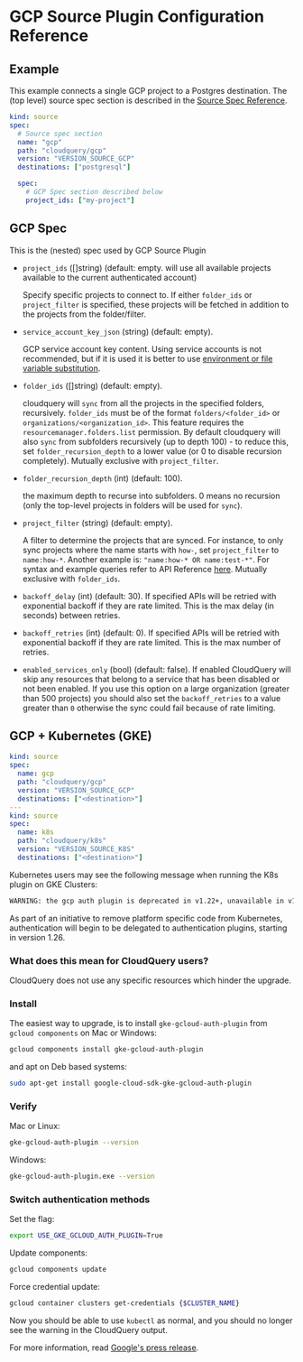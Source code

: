 # GCP Source Plugin Configuration Reference

## Example

This example connects a single GCP project to a Postgres destination. The (top level) source spec section is described in the [Source Spec Reference](/docs/reference/source-spec).

```yaml
kind: source
spec:
  # Source spec section
  name: "gcp"
  path: "cloudquery/gcp"
  version: "VERSION_SOURCE_GCP"
  destinations: ["postgresql"]

  spec:
    # GCP Spec section described below
    project_ids: ["my-project"]
```

## GCP Spec

This is the (nested) spec used by GCP Source Plugin

- `project_ids` ([]string) (default: empty. will use all available projects available to the current authenticated account)

  Specify specific projects to connect to. If either `folder_ids` or `project_filter` is specified, these projects will be fetched in addition
  to the projects from the folder/filter.

- `service_account_key_json` (string) (default: empty).

  GCP service account key content. Using service accounts is not recommended, but if it is used it is better to use [environment or file variable substitution](/docs/advanced-topics/environment-variable-substitution).

- `folder_ids` ([]string) (default: empty).
  
  cloudquery will `sync` from all the projects in the specified folders, recursively. `folder_ids` must be of the format
  `folders/<folder_id>` or `organizations/<organization_id>`. This feature requires the `resourcemanager.folders.list` permission. 
  By default cloudquery will also `sync` from subfolders recursively (up to depth 100) - to reduce this, set `folder_recursion_depth` to a lower value (or 0 to disable recursion completely).
  Mutually exclusive with `project_filter`.

- `folder_recursion_depth` (int) (default: 100).
  
  the maximum depth to recurse into subfolders. 0 means no recursion (only the top-level projects in folders will be used for `sync`).

- `project_filter` (string) (default: empty).

  A filter to determine the projects that are synced. For instance, to only sync projects where the name starts with `how-`,
  set `project_filter` to `name:how-*`. Another example is: `"name:how-* OR name:test-*"`. For syntax and example queries refer to API Reference [here](https://cloud.google.com/resource-manager/reference/rest/v1/projects/list#google.cloudresourcemanager.v1.Projects.ListProjects).
  Mutually exclusive with `folder_ids`.

- `backoff_delay` (int) (default: 30).
  If specified APIs will be retried with exponential backoff if they are rate limited. This is the max delay (in seconds) between retries.

- `backoff_retries` (int) (default: 0).
  If specified APIs will be retried with exponential backoff if they are rate limited. This is the max number of retries.

- `enabled_services_only` (bool) (default: false).
If enabled CloudQuery will skip any resources that belong to a service that has been disabled or not been enabled. If you use this option on a large organization (greater than 500 projects) you should also set the `backoff_retries` to a value greater than `0` otherwise the sync could fail because of rate limiting.

## GCP + Kubernetes (GKE)

```yaml
kind: source
spec:
  name: gcp
  path: "cloudquery/gcp"
  version: "VERSION_SOURCE_GCP"
  destinations: ["<destination>"]
---
kind: source
spec:
  name: k8s
  path: "cloudquery/k8s"
  version: "VERSION_SOURCE_K8S"
  destinations: ["<destination>"]
```

Kubernetes users may see the following message when running the K8s plugin on GKE Clusters:

```bash copy
WARNING: the gcp auth plugin is deprecated in v1.22+, unavailable in v1.26+; use gcloud instead.
```

As part of an initiative to remove platform specific code from Kubernetes, authentication will begin to be delegated to authentication plugins, starting in version 1.26.

### What does this mean for CloudQuery users?

CloudQuery does not use any specific resources which hinder the upgrade.

### Install

The easiest way to upgrade, is to install `gke-gcloud-auth-plugin` from `gcloud components` on Mac or Windows:

```bash copy
gcloud components install gke-gcloud-auth-plugin
```

and apt on Deb based systems:

```bash copy
sudo apt-get install google-cloud-sdk-gke-gcloud-auth-plugin
```

### Verify

Mac or Linux:

```bash copy
gke-gcloud-auth-plugin --version
```

Windows:

```bash copy
gke-gcloud-auth-plugin.exe --version
```

### Switch authentication methods

Set the flag:

```bash copy
export USE_GKE_GCLOUD_AUTH_PLUGIN=True
```

Update components:

```bash copy
gcloud components update
```

Force credential update:

```bash copy
gcloud container clusters get-credentials {$CLUSTER_NAME}
```

Now you should be able to use `kubectl` as normal, and you
should no longer see the warning in the CloudQuery output.

For more information, read [Google's press release](https://cloud.google.com/blog/products/containers-kubernetes/kubectl-auth-changes-in-gke).